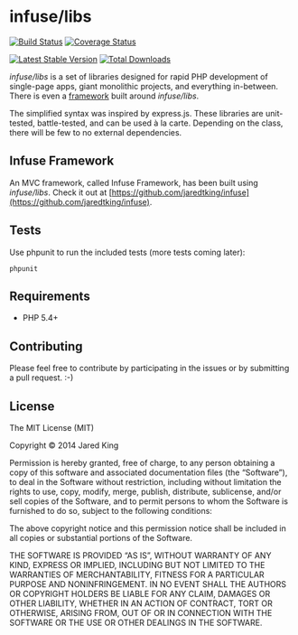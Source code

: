 infuse/libs 
===========

[![Build Status](https://travis-ci.org/jaredtking/infuse-libs.png?branch=master)](https://travis-ci.org/jaredtking/infuse-libs) [![Coverage Status](https://coveralls.io/repos/jaredtking/infuse-libs/badge.png)](https://coveralls.io/r/jaredtking/infuse-libs)

[![Latest Stable Version](https://poser.pugx.org/infuse/libs/v/stable.png)](https://packagist.org/packages/infuse/libs)
[![Total Downloads](https://poser.pugx.org/infuse/libs/downloads.png)](https://packagist.org/packages/infuse/libs)

*infuse/libs* is a set of libraries designed for rapid PHP development of single-page apps, giant monolithic projects, and everything in-between. There is even a [framework](https://github.com/jaredtking/infuse) built around *infuse/libs*.

The simplified syntax was inspired by express.js. These libraries are unit-tested, battle-tested, and can be used à la carte. Depending on the class, there will be few to no external dependencies.

## Infuse Framework

An MVC framework, called Infuse Framework, has been built using *infuse/libs*. Check it out at [https://github.com/jaredtking/infuse](https://github.com/jaredtking/infuse).

## Tests

Use phpunit to run the included tests (more tests coming later):

```
phpunit
```

## Requirements

- PHP 5.4+

## Contributing

Please feel free to contribute by participating in the issues or by submitting a pull request. :-)

## License

The MIT License (MIT)

Copyright © 2014 Jared King

Permission is hereby granted, free of charge, to any person obtaining a copy of this software and associated documentation files (the “Software”), to deal in the Software without restriction, including without limitation the rights to use, copy, modify, merge, publish, distribute, sublicense, and/or sell copies of the Software, and to permit persons to whom the Software is furnished to do so, subject to the following conditions:

The above copyright notice and this permission notice shall be included in all copies or substantial portions of the Software.

THE SOFTWARE IS PROVIDED “AS IS”, WITHOUT WARRANTY OF ANY KIND, EXPRESS OR IMPLIED, INCLUDING BUT NOT LIMITED TO THE WARRANTIES OF MERCHANTABILITY, FITNESS FOR A PARTICULAR PURPOSE AND NONINFRINGEMENT. IN NO EVENT SHALL THE AUTHORS OR COPYRIGHT HOLDERS BE LIABLE FOR ANY CLAIM, DAMAGES OR OTHER LIABILITY, WHETHER IN AN ACTION OF CONTRACT, TORT OR OTHERWISE, ARISING FROM, OUT OF OR IN CONNECTION WITH THE SOFTWARE OR THE USE OR OTHER DEALINGS IN THE SOFTWARE.